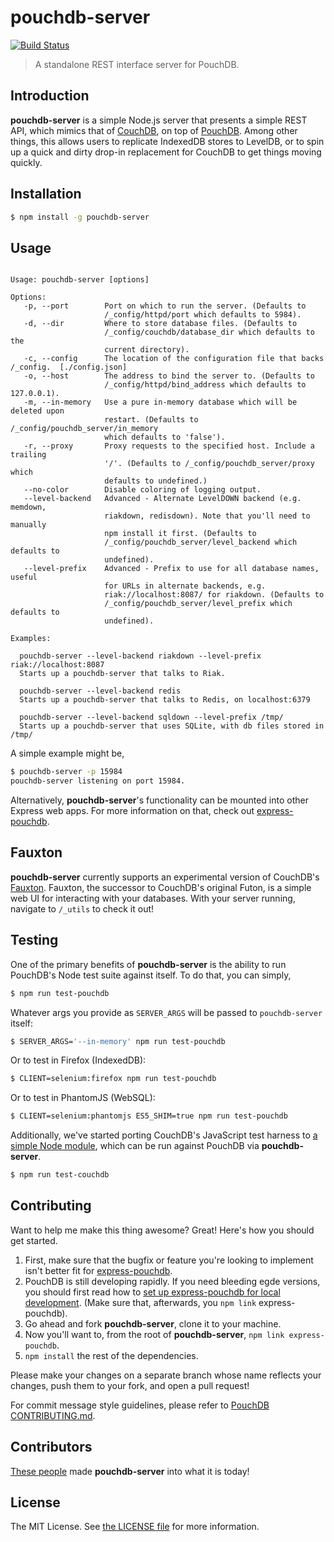 # pouchdb-server
[![Build Status](https://travis-ci.org/pouchdb/pouchdb-server.svg)](https://travis-ci.org/pouchdb/pouchdb-server)

> A standalone REST interface server for PouchDB.

## Introduction

**pouchdb-server** is a simple Node.js server that presents a simple REST API, which mimics that of [CouchDB](http://couchdb.apache.org),
on top of [PouchDB](http://pouchdb.com). Among other things, this allows users to replicate IndexedDB stores to LevelDB, or to
spin up a quick and dirty drop-in replacement for CouchDB to get things moving quickly.

## Installation

```bash
$ npm install -g pouchdb-server
```

## Usage

```

Usage: pouchdb-server [options]

Options:
   -p, --port        Port on which to run the server. (Defaults to
                     /_config/httpd/port which defaults to 5984).
   -d, --dir         Where to store database files. (Defaults to
                     /_config/couchdb/database_dir which defaults to the
                     current directory).
   -c, --config      The location of the configuration file that backs /_config.  [./config.json]
   -o, --host        The address to bind the server to. (Defaults to
                     /_config/httpd/bind_address which defaults to 127.0.0.1).
   -m, --in-memory   Use a pure in-memory database which will be deleted upon
                     restart. (Defaults to /_config/pouchdb_server/in_memory
                     which defaults to 'false').
   -r, --proxy       Proxy requests to the specified host. Include a trailing
                     '/'. (Defaults to /_config/pouchdb_server/proxy which
                     defaults to undefined.)
   --no-color        Disable coloring of logging output.
   --level-backend   Advanced - Alternate LevelDOWN backend (e.g. memdown,
                     riakdown, redisdown). Note that you'll need to manually
                     npm install it first. (Defaults to
                     /_config/pouchdb_server/level_backend which defaults to
                     undefined).
   --level-prefix    Advanced - Prefix to use for all database names, useful
                     for URLs in alternate backends, e.g.
                     riak://localhost:8087/ for riakdown. (Defaults to
                     /_config/pouchdb_server/level_prefix which defaults to
                     undefined).

Examples:

  pouchdb-server --level-backend riakdown --level-prefix riak://localhost:8087
  Starts up a pouchdb-server that talks to Riak.

  pouchdb-server --level-backend redis
  Starts up a pouchdb-server that talks to Redis, on localhost:6379

  pouchdb-server --level-backend sqldown --level-prefix /tmp/
  Starts up a pouchdb-server that uses SQLite, with db files stored in /tmp/
```

A simple example might be,

```bash
$ pouchdb-server -p 15984
pouchdb-server listening on port 15984.
```

Alternatively, **pouchdb-server**'s functionality can be mounted into other Express web apps. For more information
on that, check out [express-pouchdb](https://github.com/nick-thompson/express-pouchdb).

## Fauxton

**pouchdb-server** currently supports an experimental version of CouchDB's [Fauxton](http://docs.couchdb.org/en/latest/fauxton/index.html). Fauxton, the successor to CouchDB's original Futon, is a simple web UI for interacting with your databases. With your server running, navigate to `/_utils` to check it out!

## Testing

One of the primary benefits of **pouchdb-server** is the ability to run PouchDB's Node test suite against itself. To do that, you can simply,

```bash
$ npm run test-pouchdb
```

Whatever args you provide as `SERVER_ARGS` will be passed to `pouchdb-server` itself:

```bash
$ SERVER_ARGS='--in-memory' npm run test-pouchdb
```

Or to test in Firefox (IndexedDB):

```bash
$ CLIENT=selenium:firefox npm run test-pouchdb
```

Or to test in PhantomJS (WebSQL):

```bash
$ CLIENT=selenium:phantomjs ES5_SHIM=true npm run test-pouchdb
```

Additionally, we've started porting CouchDB's JavaScript test harness to 
[a simple Node module](https://github.com/nick-thompson/couchdb-harness), which can be run against PouchDB via **pouchdb-server**.

```bash
$ npm run test-couchdb
```

## Contributing

Want to help me make this thing awesome? Great! Here's how you should get started.

1. First, make sure that the bugfix or feature you're looking to implement isn't better fit for [express-pouchdb](https://github.com/nick-thompson/express-pouchdb).
2. PouchDB is still developing rapidly. If you need bleeding egde versions, you should first read how to [set up express-pouchdb for local development](https://github.com/nick-thompson/express-pouchdb#contributing). (Make sure that, afterwards, you `npm link` express-pouchdb).
3. Go ahead and fork **pouchdb-server**, clone it to your machine.
4. Now you'll want to, from the root of **pouchdb-server**, `npm link express-pouchdb`.
5. `npm install` the rest of the dependencies.

Please make your changes on a separate branch whose name reflects your changes, push them to your fork, and open a pull request!

For commit message style guidelines, please refer to [PouchDB CONTRIBUTING.md](https://github.com/pouchdb/pouchdb/blob/master/CONTRIBUTING.md).

## Contributors

[These people](https://github.com/pouchdb/express-pouchdb/graphs/contributors) made **pouchdb-server** into what it is today!

## License

The MIT License. See [the LICENSE file](https://github.com/pouchdb/pouchdb-server/blob/master/LICENSE) for more information.

